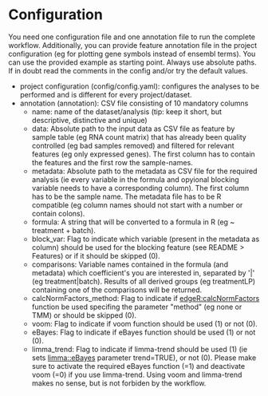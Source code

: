 # Configuration

You need one configuration file and one annotation file to run the complete workflow. Additionally, you can provide feature annotation file in the project configuration (eg for plotting gene symbols instead of ensembl terms). You can use the provided example as starting point. Always use absolute paths. If in doubt read the comments in the config and/or try the default values.

- project configuration (config/config.yaml): configures the analyses to be performed and is different for every project/dataset.
- annotation (annotation): CSV file consisting of 10 mandatory columns
    -  name: name of the dataset/analysis (tip: keep it short, but descriptive, distinctive and unique)
    -  data: Absolute path to the input data as CSV file as feature by sample table (eg RNA count matrix) that has already been quality controlled (eg bad samples removed) and filtered for relevant features (eg only expressed genes). The first column has to contain the features and the first row the sample-names.
    -  metadata: Absolute path to the metadata as CSV file for the required analysis (ie every variable in the formula and opyional blocking variable needs to have a corresponding column). The first column has to be the sample name. The metadata file has to be R compatible (eg column names should not start with a number or contain colons).
    -  formula: A string that will be converted to a formula in R (eg ~ treatment + batch).
    -  block_var: Flag to indicate which variable (present in the metadata as column) should be used for the blocking feature (see README > Features) or if it should be skipped (0).
    -  comparisons: Variable names contained in the formula (and metadata) which coefficient's you are interested in, separated by '|' (eg treatment|batch). Results of all derived groups (eg treatmentLP) containing one of the comparisons will be returned.
    -  calcNormFactors_method: Flag to indicate if [edgeR:calcNormFactors](https://www.rdocumentation.org/packages/edgeR/versions/3.14.0/topics/calcNormFactors) function be used specifing the parameter "method" (eg none or TMM) or should be skipped (0).
    -  voom: Flag to indicate if voom function should be used (1) or not (0).
    -  eBayes: Flag to indicate if eBayes function should be used (1) or not (0).
    -  limma_trend: Flag to indicate if limma-trend should be used (1) (ie sets [limma::eBayes](https://www.rdocumentation.org/packages/limma/versions/3.28.14/topics/ebayes) parameter trend=TRUE), or not (0). Please make sure to activate the required eBayes function (=1) and deactivate voom (=0) if you use limma-trend. Using voom and limma-trend makes no sense, but is not forbiden by the workflow.

